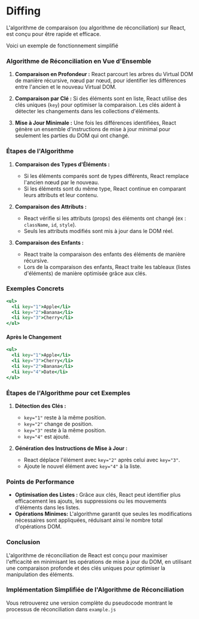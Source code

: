 # Diffing


L'algorithme de comparaison (ou algorithme de réconciliation) sur React, est conçu pour être rapide et efficace. 

Voici un exemple de fonctionnement simplifié

### Algorithme de Réconciliation en Vue d'Ensemble

1. **Comparaison en Profondeur :** React parcourt les arbres du Virtual DOM de manière récursive, nœud par nœud, pour identifier les différences entre l'ancien et le nouveau Virtual DOM.

2. **Comparaison par Clé :** Si des éléments sont en liste, React utilise des clés uniques (`key`) pour optimiser la comparaison. Les clés aident à détecter les changements dans les collections d'éléments.

3. **Mise à Jour Minimale :** Une fois les différences identifiées, React génère un ensemble d'instructions de mise à jour minimal pour seulement les parties du DOM qui ont changé.

### Étapes de l'Algorithme

1. **Comparaison des Types d'Éléments :**
   - Si les éléments comparés sont de types différents, React remplace l'ancien nœud par le nouveau.
   - Si les éléments sont du même type, React continue en comparant leurs attributs et leur contenu.

2. **Comparaison des Attributs :**
   - React vérifie si les attributs (props) des éléments ont changé (ex : `className`, `id`, `style`).
   - Seuls les attributs modifiés sont mis à jour dans le DOM réel.

3. **Comparaison des Enfants :**
   - React traite la comparaison des enfants des éléments de manière récursive.
   - Lors de la comparaison des enfants, React traite les tableaux (listes d'éléments) de manière optimisée grâce aux clés.

### Exemples Concrets
```jsx
<ul>
  <li key="1">Apple</li>
  <li key="2">Banana</li>
  <li key="3">Cherry</li>
</ul>
```

#### Après le Changement

```jsx
<ul>
  <li key="1">Apple</li>
  <li key="3">Cherry</li>
  <li key="2">Banana</li>
  <li key="4">Date</li>
</ul>
```

### Étapes de l'Algorithme pour cet Exemples

1. **Détection des Clés :**
   - `key="1"` reste à la même position.
   - `key="2"` change de position.
   - `key="3"` reste à la même position.
   - `key="4"` est ajouté.

2. **Génération des Instructions de Mise à Jour :**
   - React déplace l'élément avec `key="2"` après celui avec `key="3"`.
   - Ajoute le nouvel élément avec `key="4"` à la liste.

### Points de Performance

- **Optimisation des Listes :** Grâce aux clés, React peut identifier plus efficacement les ajouts, les suppressions ou les mouvements d'éléments dans les listes.
- **Opérations Minimes:** L'algorithme garantit que seules les modifications nécessaires sont appliquées, réduisant ainsi le nombre total d'opérations DOM.

### Conclusion

L'algorithme de réconciliation de React est conçu pour maximiser l'efficacité en minimisant les opérations de mise à jour du DOM, en utilisant une comparaison profonde et des clés uniques pour optimiser la manipulation des éléments.


### Implémentation Simplifiée de l'Algorithme de Réconciliation

Vous retrouverez une version complète du pseudocode montrant le processus de réconciliation dans `example.js`
